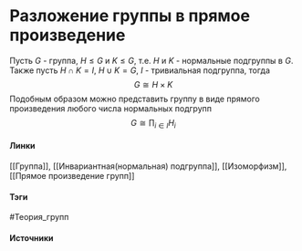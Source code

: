 # Разложение группы в прямое произведение
Пусть $G$ - группа, $H\le G$ и $K\le G$, т.е. $H$ и $K$ - нормальные подгруппы в $G$. Также пусть $H\cap K=I$, $H\cup K=G$, $I$ - тривиальная подгруппа, тогда
$$
G\cong H\times K
$$
Подобным образом можно представить группу в виде прямого произведения любого числа нормальных подгрупп
$$
G\cong\prod_{i\in I}H_{i}
$$
#### Линки
 [[Группа]],
 [[Инвариантная(нормальная) подгруппа]],
 [[Изоморфизм]],
 [[Прямое произведение групп]]
#### Тэги
 #Теория_групп 
#### Источники

